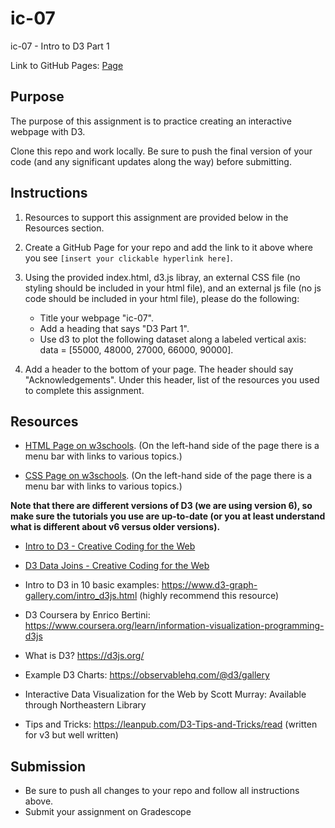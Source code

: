 # ic-07

ic-07 - Intro to D3 Part 1

Link to GitHub Pages: [Page](https://ds4200-s23-class.github.io/ic-07-al-chang/)

## Purpose

The purpose of this assignment is to practice creating an interactive webpage with D3.

Clone this repo and work locally. Be sure to push the final version of your code (and any significant updates along the way) before submitting.

## Instructions

1. Resources to support this assignment are provided below in the Resources section.

1. Create a GitHub Page for your repo and add the link to it above where you see `[insert your clickable hyperlink here]`.

1. Using the provided index.html, d3.js libray, an external CSS file (no styling should be included in your html file), and an external js file (no js code should be included in your html file), please do the following:

   - Title your webpage "ic-07".
   - Add a heading that says "D3 Part 1".
   - Use d3 to plot the following dataset along a labeled vertical axis: data = [55000, 48000, 27000, 66000, 90000].

1. Add a header to the bottom of your page. The header should say "Acknowledgements". Under this header, list of the resources you used to complete this assignment.

## Resources

- [HTML Page on w3schools](https://www.w3schools.com/html/default.asp). (On the left-hand side of the page there is a menu bar with links to various topics.)

- [CSS Page on w3schools](https://www.w3schools.com/css/default.asp). (On the left-hand side of the page there is a menu bar with links to various topics.)

**Note that there are different versions of D3 (we are using version 6), so make sure the tutorials you use are up-to-date (or you at least understand what is different about v6 versus older versions).**

- [Intro to D3 - Creative Coding for the Web](https://www.fluidencodings.com/teaching-materials/cc-for-the-web/v1/page.php?pid=svg)

- [D3 Data Joins - Creative Coding for the Web](https://www.fluidencodings.com/teaching-materials/cc-for-the-web/v1/page.php?pid=data-joins)

- Intro to D3 in 10 basic examples: https://www.d3-graph-gallery.com/intro_d3js.html (highly recommend this resource)

- D3 Coursera by Enrico Bertini: https://www.coursera.org/learn/information-visualization-programming-d3js

- What is D3? https://d3js.org/

- Example D3 Charts: https://observablehq.com/@d3/gallery

- Interactive Data Visualization for the Web by Scott Murray: Available through Northeastern Library

- Tips and Tricks: https://leanpub.com/D3-Tips-and-Tricks/read (written for v3 but well written)

## Submission

- Be sure to push all changes to your repo and follow all instructions above.
- Submit your assignment on Gradescope
